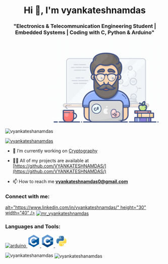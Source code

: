 <h1 align="center">Hi 👋, I'm vyankateshnamdas</h1>
<h3 align="center">"Electronics & Telecommunication Engineering Student | Embedded Systems | Coding with C, Python & Arduino"</h3>
<img align="right" alt="Coding" width="370" src="programmer.gif">

<p align="left"> <img src="https://komarev.com/ghpvc/?username=vyankateshanamdas&label=Profile%20views&color=0e75b6&style=flat" alt="vyankateshanamdas" /> </p>

<p align="left"> <a href="https://github.com/ryo-ma/github-profile-trophy"><img src="https://github-profile-trophy.vercel.app/?username=vyankateshanamdas" alt="vyankateshanamdas" /></a> </p>

- 🔭 I’m currently working on [Cryptography](https://github.com/VYANKATESHNAMDAS/Cryptography/)

- 👨‍💻 All of my projects are available at [https://github.com/VYANKATESHNAMDAS/](https://github.com/VYANKATESHNAMDAS/)

- 📫 How to reach me **vyankateshnamdas0@gmail.com**

<h3 align="left">Connect with me:</h3>
<p align="left">
<a href="https://linkedin.com/in/https://www.linkedin.com/in/vyankateshnamdas/" target="blank"> alt="https://www.linkedin.com/in/vyankateshnamdas/" height="30" width="40" /></a>
<a href="https://instagram.com/mr_vyankateshnamdas" target="blank"><img align="center" src="https://raw.githubusercontent.com/rahuldkjain/github-profile-readme-generator/master/src/images/icons/Social/instagram.svg" alt="mr_vyankateshnamdas" height="30" width="40" /></a>
</p>

<h3 align="left">Languages and Tools:</h3>
<p align="left"> <a href="https://www.arduino.cc/" target="_blank" rel="noreferrer"> <img src="https://cdn.worldvectorlogo.com/logos/arduino-1.svg" alt="arduino" width="40" height="40"/> </a> <a href="https://www.cprogramming.com/" target="_blank" rel="noreferrer"> <img src="https://raw.githubusercontent.com/devicons/devicon/master/icons/c/c-original.svg" alt="c" width="40" height="40"/> </a> <a href="https://www.w3schools.com/cpp/" target="_blank" rel="noreferrer"> <img src="https://raw.githubusercontent.com/devicons/devicon/master/icons/cplusplus/cplusplus-original.svg" alt="cplusplus" width="40" height="40"/> </a> <a href="https://www.python.org" target="_blank" rel="noreferrer"> <img src="https://raw.githubusercontent.com/devicons/devicon/master/icons/python/python-original.svg" alt="python" width="40" height="40"/> </a> </p>

<p><img align="left" src="https://github-readme-stats.vercel.app/api/top-langs?username=vyankateshanamdas&show_icons=true&locale=en&layout=compact" alt="vyankateshanamdas" /></p>

<p>&nbsp;<img align="center" src="https://github-readme-stats.vercel.app/api?username=vyankateshanamdas&show_icons=true&locale=en" alt="vyankateshanamdas" /></p>
